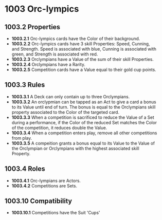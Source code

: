 # 1003 Orc-lympics

## 1003.2 Properties
* **1003.2.1** Orc-lympics cards have the Color of their background.
* **1003.2.2** Orc-lympics cards have 3 skill Properties: Speed, Cunning, and Strength.  Speed is associated with blue, Cunning is associated with green, and Strength is associated with red.
* **1003.2.3** Orclympians have a Value of the sum of their skill Properties.
* **1003.2.4** Orclympians have a Rarity.
* **1003.2.5** Competition cards have a Value equal to their gold cup points.

## 1003.3 Rules
* **1003.3.1** A Deck can only contain up to three Orclympians.
* **1003.3.2** An orclypmian can be tapped as an Act to give a card a bonus to its Value until end of turn.  The bonus is equal to the Orclympians skill property associated to the Color of the targeted card.
* **1003.3.3** When a competition is sacrificed to reduce the Value of a Set during a performance, if the Color of the reduced Set matches the Color of the competition, it reduces double the Value.
* **1003.3.4** When a competition enters play, remove all other competitions from play.
* **1003.3.5** A compeition grants a bonus equal to its Value to the Value of the Orclympian or Orclympians with the highest associated skill Property.

## 1003.4 Roles
* **1003.4.1** Orc-lympians are Actors.
* **1003.4.2** Competitions are Sets.

## 1003.10 Compatibility
* **1003.10.1** Competitions have the Suit 'Cups'